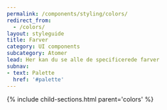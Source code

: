 ```yaml
---
permalink: /components/styling/colors/
redirect_from:
  - /colors/
layout: styleguide
title: Farver
category: UI components
subcategory: Atomer
lead: Her kan du se alle de specificerede farver
subnav:
- text: Palette
  href: '#palette'
---
```


{% include child-sections.html parent='colors' %}
